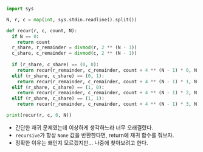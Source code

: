 ``` python 
import sys

N, r, c = map(int, sys.stdin.readline().split())

def recur(r, c, count, N): 
  if N == 0:
    return count
  r_share, r_remainder = divmod(r, 2 ** (N - 1))
  c_share, c_remainder = divmod(c, 2 ** (N - 1))
  
  if (r_share, c_share) == (0, 0):
    return recur(r_remainder, c_remainder, count + 4 ** (N - 1) * 0, N - 1)
  elif (r_share, c_share) == (0, 1):
    return recur(r_remainder, c_remainder, count + 4 ** (N - 1) * 1, N - 1)
  elif (r_share, c_share) == (1, 0):
    return recur(r_remainder, c_remainder, count + 4 ** (N - 1) * 2, N - 1)
  elif (r_share, c_share) == (1, 1):
    return recur(r_remainder, c_remainder, count + 4 ** (N - 1) * 3, N - 1)

print(recur(r, c, 0, N))
```
- 간단한 재귀 문제였는데 이상하게 생각하느라 너무 오래결렸다. 
- `recursive`가 항상 `None` 값을 반환한다면, return에 재귀 함수를 줘보자.
- 정확한 이유는 왜인지 모르겠지만... 나중에 찾아보려고 한다. 